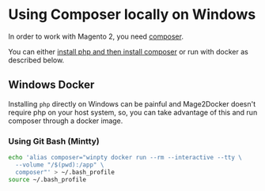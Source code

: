 # Using Composer locally on Windows

In order to work with Magento 2, you need [composer](https://getcomposer.org).

You can either [install php and then install composer](https://getcomposer.org/doc/00-intro.md#system-requirements) or run with docker as described below.

## Windows Docker

Installing `php` directly on Windows can be painful and Mage2Docker doesn't require php on your host system, so, you can take advantage of this and run composer through a docker image.

### Using Git Bash (Mintty)

```bash
echo 'alias composer="winpty docker run --rm --interactive --tty \
  --volume "/$(pwd):/app" \
  composer"' > ~/.bash_profile
source ~/.bash_profile
```
